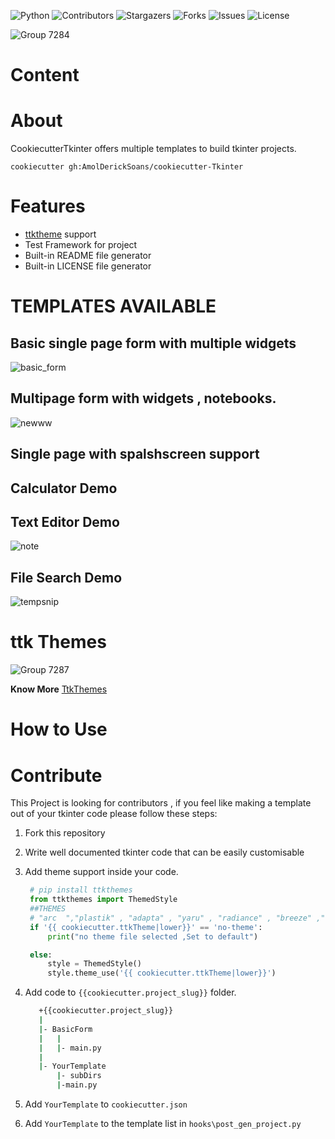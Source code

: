 ![Python][python-shield]
![Contributors][contributors-shield]
![Stargazers][stars-shield]
![Forks][forks-shield]
![Issues][issues-shield]
![License][license-shield]

![Group 7284](https://user-images.githubusercontent.com/22007192/132085506-789ae19c-95c7-48ff-974c-09a0c222bade.png)
# Content

# About
CookiecutterTkinter offers multiple templates to build tkinter projects. 

` cookiecutter gh:AmolDerickSoans/cookiecutter-Tkinter `

# Features

- [ttktheme](https://ttkthemes.readthedocs.io/en/latest/) support
- Test Framework for project
- Built-in README file generator
- Built-in LICENSE file generator

# TEMPLATES AVAILABLE
## Basic single page form with multiple widgets
![basic_form](https://user-images.githubusercontent.com/22007192/132120557-a3637978-e2b7-4f0d-a73e-8d0a6a2155cc.PNG)

## Multipage form with widgets , notebooks.
![newww](https://user-images.githubusercontent.com/22007192/135901831-fee96540-d89e-4076-adc3-7d517339b33b.PNG)

## Single page with spalshscreen support
## Calculator Demo
## Text Editor Demo
![note](https://user-images.githubusercontent.com/22007192/135902518-799d6f08-f6b6-48f2-aa84-3594f7e463d4.PNG)
## File Search Demo
![tempsnip](https://user-images.githubusercontent.com/22007192/132120523-217e505d-9711-4392-8f1a-3f5eef661f59.png)

#  ttk Themes

![Group 7287](https://user-images.githubusercontent.com/22007192/132086348-91be91b1-b4e4-4f29-ba23-595725b6dcb7.png)

**Know More** [TtkThemes](https://ttkthemes.readthedocs.io/en/latest/themes.html#)

# How to Use

# Contribute

This Project is looking for contributors , if you feel like making a template out of your tkinter code please follow these steps:
1. Fork this repository
2. Write well documented tkinter code that can be easily customisable 
3. Add theme support inside your code.
   ```python
    # pip install ttkthemes
    from ttkthemes import ThemedStyle 
    ##THEMES
    # "arc  ","plastik" , "adapta" , "yaru" , "radiance" , "breeze" ,"no-theme"
    if '{{ cookiecutter.ttkTheme|lower}}' == 'no-theme':
        print("no theme file selected ,Set to default")

    else:
        style = ThemedStyle()
        style.theme_use('{{ cookiecutter.ttkTheme|lower}}')

   ```
   
4. Add code  to `{{cookiecutter.project_slug}}` folder.
   ```bash
      +{{cookiecutter.project_slug}}
      |
      |- BasicForm
      |   |
      |   |- main.py
      |
      |- YourTemplate
          |- subDirs
          |-main.py
     ```
    
5. Add `YourTemplate` to  `cookiecutter.json`
6. Add `YourTemplate` to  the template list in `hooks\post_gen_project.py`

[contributors-shield]: https://img.shields.io/github/contributors/AmolDerickSoans/cookiecutter-Tkinter?style=for-the-badge

[forks-shield]: https://img.shields.io/github/forks/AmolDerickSoans/cookiecutter-Tkinter?style=for-the-badge

[stars-shield]: https://img.shields.io/github/stars/AmolDerickSoans/cookiecutter-Tkinter?style=for-the-badge

[issues-shield]: https://img.shields.io/github/issues/AmolDerickSoans/cookiecutter-Tkinter?style=for-the-badge

[python-shield]: 	https://img.shields.io/badge/Python-3776AB?style=for-the-badge&logo=python&logoColor=white

[license-shield]: https://img.shields.io/github/license/AmolDerickSoans/cookiecutter-Tkinter?style=for-the-badge
